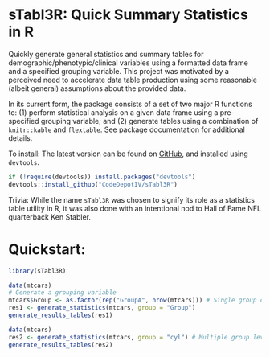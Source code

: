 # sTabl3R: Quick Summary Statistics in R
Quickly generate general statistics and summary tables for demographic/phenotypic/clinical variables using a formatted data frame and a specified grouping variable. This project was motivated by a perceived need to accelerate data table production using some reasonable (albeit general) assumptions about the provided data.    

In its current form, the package consists of a set of two major R functions to: (1) perform statistical analysis on a given data frame using a pre-specified grouping variable; and (2) generate tables using a combination of ``knitr::kable`` and ``flextable``. See package documentation for additional details.

To install:
The latest version can be found on [GitHub](https://github.com/CodeDepotIV/sTabl3R), and installed using `devtools`.

``` r
if (!require(devtools)) install.packages("devtools")
devtools::install_github("CodeDepotIV/sTabl3R")
```

Trivia: While the name ``sTabl3R`` was chosen to signify its role as a statistics table utility in R, it was also done with an intentional nod to Hall of Fame NFL quarterback Ken Stabler.

# Quickstart:
``` r
library(sTabl3R)

data(mtcars)
# Generate a grouping variable
mtcars$Group <- as.factor(rep("GroupA", nrow(mtcars))) # Single group case
res1 <- generate_statistics(mtcars, group = "Group")
generate_results_tables(res1)

data(mtcars)
res2 <- generate_statistics(mtcars, group = "cyl") # Multiple group levels
generate_results_tables(res2)
```
